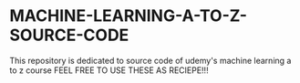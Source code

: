 # MACHINE-LEARNING-A-TO-Z-SOURCE-CODE
This repository is dedicated to source code of udemy's machine learning a to z course
FEEL FREE TO USE THESE AS RECIEPE!!!
